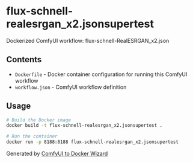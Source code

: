 # flux-schnell-realesrgan_x2.jsonsupertest

Dockerized ComfyUI workflow: flux-schnell-RealESRGAN_x2.json

## Contents

- `Dockerfile` - Docker container configuration for running this ComfyUI workflow
- `workflow.json` - ComfyUI workflow definition

## Usage

```bash
# Build the Docker image
docker build -t flux-schnell-realesrgan_x2.jsonsupertest .

# Run the container
docker run -p 8188:8188 flux-schnell-realesrgan_x2.jsonsupertest
```

Generated by [ComfyUI to Docker Wizard](undefined)
